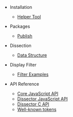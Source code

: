 - Installation
  - [Helper Tool](helper-tool.md)

- Packages
  - [Publish](publish-packages.md)

- Dissection
  - [Data Structure](data-structure.md)

- Display Filter
  - [Filter Examples](filter-examples.md)

- API Reference
  - [Core JavaScript API](core-api-js.md)
  - [Dissector JavaScript API](diss-api-js.md)
  - [Dissector C API](diss-api-c.md)
  - [Well-known tokens](well-known-tokens.md)
